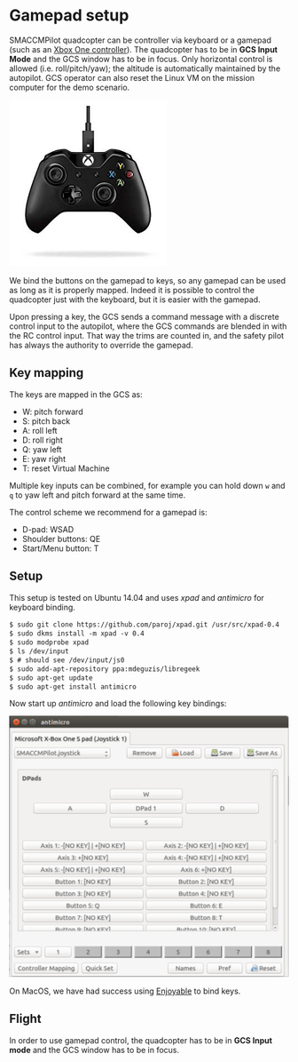 
# Gamepad setup

SMACCMPilot quadcopter can be controller via keyboard or a gamepad
(such as an [Xbox One controller][xbox]). The quadcopter has to be in **GCS
Input Mode** and the GCS window has to be in focus. Only horizontal
control is allowed (i.e. roll/pitch/yaw); the altitude is
automatically maintained by the autopilot. GCS operator can also reset
the Linux VM on the mission computer for the demo scenario.

![Xbox one](/images/xboxone.jpeg)

We bind the buttons on the gamepad to keys, so any gamepad can be used
as long as it is properly mapped. Indeed it is possible to control the
quadcopter just with the keyboard, but it is easier with the gamepad.

Upon pressing a key, the GCS sends a command message with a discrete
control input to the autopilot, where the GCS commands are blended in
with the RC control input. That way the trims are counted in, and the
safety pilot has always the authority to override the gamepad.

[xbox]: https://www.amazon.com/Microsoft-Xbox-Controller-Cable-Windows/dp/B00O65I2VY

## Key mapping

The keys are mapped in the GCS as:

* W: pitch forward
* S: pitch back
* A: roll left
* D: roll right
* Q: yaw left
* E: yaw right
* T: reset Virtual Machine

Multiple key inputs can be combined, for example you can hold down `w`
and `q` to yaw left and pitch forward at the same time.

The control scheme we recommend for a gamepad is:

* D-pad: WSAD
* Shoulder buttons: QE
* Start/Menu button: T

## Setup

This setup is tested on Ubuntu 14.04 and uses *xpad* and *antimicro* for keyboard binding.

```
$ sudo git clone https://github.com/paroj/xpad.git /usr/src/xpad-0.4
$ sudo dkms install -m xpad -v 0.4
$ sudo modprobe xpad
$ ls /dev/input
$ # should see /dev/input/js0
$ sudo add-apt-repository ppa:mdeguzis/libregeek
$ sudo apt-get update
$ sudo apt-get install antimicro
```

Now start up *antimicro* and load the following key bindings:

![](/images/xbox.png)

On MacOS, we have had success
using [Enjoyable](https://yukkurigames.com/enjoyable/) to bind keys.

## Flight

In order to use gamepad control, the quadcopter has to be in **GCS
Input mode** and the GCS window has to be in focus.
